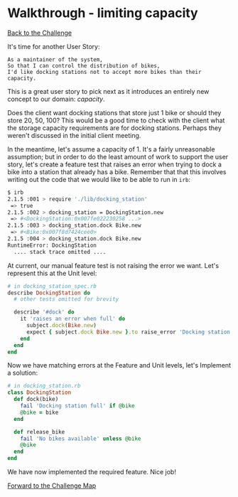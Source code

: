 # Walkthrough - limiting capacity

[Back to the Challenge](../13_limiting_capacity.md)

It's time for another User Story:

```
As a maintainer of the system,
So that I can control the distribution of bikes,
I'd like docking stations not to accept more bikes than their capacity.
```

This is a great user story to pick next as it introduces an entirely new concept to our domain: *capacity*.

Does the client want docking stations that store just 1 bike or should they store 20, 50, 100?  This would be a good time to check with the client what the storage capacity requirements are for docking stations.  Perhaps they weren't discussed in the initial client meeting.  

In the meantime, let's assume a capacity of 1.  It's a fairly unreasonable assumption; but in order to do the least amount of work to support the user story, let's create a feature test that raises an error when trying to dock a bike into a station that already has a bike.  Remember that that this involves writing out the code that we would like to be able to run in `irb`:

```sh
$ irb
2.1.5 :001 > require './lib/docking_station'
 => true
2.1.5 :002 > docking_station = DockingStation.new
 => #<DockingStation:0x007fe022230258 ...>
2.1.5 :003 > docking_station.dock Bike.new
 => #<Bike:0x007f8d7424cee0>
2.1.5 :004 > docking_station.dock Bike.new
RuntimeError: DockingStation
  .... stack trace omitted ....
```

At current, our manual feature test is not raising the error we want. Let's represent this at the Unit level:

```ruby
# in docking_station_spec.rb
describe DockingStation do
  # other tests omitted for brevity

  describe '#dock' do
    it 'raises an error when full' do
      subject.dock(Bike.new)
      expect { subject.dock Bike.new }.to raise_error 'Docking station full'
    end
  end
end
```

Now we have matching errors at the Feature and Unit levels, let's Implement a solution:

```ruby
# in docking_station.rb
class DockingStation
  def dock(bike)
    fail 'Docking station full' if @bike
    @bike = bike
  end

  def release_bike
    fail 'No bikes available' unless @bike
    @bike
  end
end
```

We have now implemented the required feature. Nice job!

[Forward to the Challenge Map](../0_challenge_map.md)


